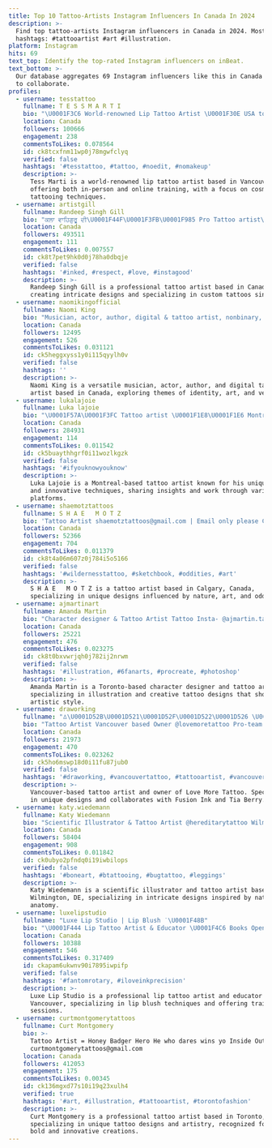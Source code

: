 ```yaml
---
title: Top 10 Tattoo-Artists Instagram Influencers In Canada In 2024
description: >-
  Find top tattoo-artists Instagram influencers in Canada in 2024. Most popular
  hashtags: #tattooartist #art #illustration.
platform: Instagram
hits: 69
text_top: Identify the top-rated Instagram influencers on inBeat.
text_bottom: >-
  Our database aggregates 69 Instagram influencers like this in Canada for you
  to collaborate.
profiles:
  - username: tesstattoo
    fullname: T E S S M A R T I
    bio: "\U0001F3C6 World-renowned Lip Tattoo Artist \U0001F30E USA tour SOLD OUT \U0001F4CDVancouver, BC \U0001F4BB In-person & Online training Book my team ➡️ @amberstencils @blushedbymicah"
    location: Canada
    followers: 100666
    engagement: 238
    commentsToLikes: 0.078564
    id: ck8tcxfnm11wp0j78mgwfclyq
    verified: false
    hashtags: '#tesstattoo, #tattoo, #noedit, #nomakeup'
    description: >-
      Tess Marti is a world-renowned lip tattoo artist based in Vancouver, BC,
      offering both in-person and online training, with a focus on cosmetic
      tattooing techniques.
  - username: artistgill
    fullname: Randeep Singh Gill
    bio: "ਕਲਾ ਵਾਹਿਗੁਰੂ ਦੀ\U0001F44F\U0001F3FB\U0001F985 Pro Tattoo artist\U0001F3A8\U0001F489SINCE 2010 All Canada \U0001F341\U0001F4CD\U0001F1E8\U0001F1E6 Freelance ✈️ INQUIRIES\U0001F919\U0001F3FB\U0001F1E8\U0001F1E6+1 (365) 822-6111 \U0001F919\U0001F3FB\U0001F1EE\U0001F1F3+91 9855407907,"
    location: Canada
    followers: 493511
    engagement: 111
    commentsToLikes: 0.007557
    id: ck8t7pet9hk0d0j78ha0dbqje
    verified: false
    hashtags: '#inked, #respect, #love, #instagood'
    description: >-
      Randeep Singh Gill is a professional tattoo artist based in Canada,
      creating intricate designs and specializing in custom tattoos since 2010.
  - username: naomikingofficial
    fullname: Naomi King
    bio: "Musician, actor, author, digital & tattoo artist, nonbinary, asexual, animal-loving vegan. \U0001F496 Vancouver, Canada \U0001F341 \U0001F1F5\U0001F1ED\U0001F1E8\U0001F1E6\U0001F1F3\U0001F1F1\U0001F1EF\U0001F1F5\U0001F1E6\U0001F1FA\U0001F1EE\U0001F1F3\U0001F1F8\U0001F1EC @naomikingtattoos"
    location: Canada
    followers: 12495
    engagement: 526
    commentsToLikes: 0.031121
    id: ck5heggxyss1y0i115qyylh0v
    verified: false
    hashtags: ''
    description: >-
      Naomi King is a versatile musician, actor, author, and digital tattoo
      artist based in Canada, exploring themes of identity, art, and veganism.
  - username: lukalajoie
    fullname: Luka lajoie
    bio: "\U0001F57A\U0001F3FC Tattoo artist \U0001F1E8\U0001F1E6 Montreal For bookings, my Youtube channel and everything else click the link below\U0001F447"
    location: Canada
    followers: 284931
    engagement: 114
    commentsToLikes: 0.011542
    id: ck5buaythhgrf0i11wozlkgzk
    verified: false
    hashtags: '#ifyouknowyouknow'
    description: >-
      Luka Lajoie is a Montreal-based tattoo artist known for his unique designs
      and innovative techniques, sharing insights and work through various media
      platforms.
  - username: shaemotztattoos
    fullname: S H A E   M O T Z
    bio: 'Tattoo Artist shaemotztattoos@gmail.com | Email only please Calgary, AB'
    location: Canada
    followers: 52366
    engagement: 704
    commentsToLikes: 0.011379
    id: ck8t4a06m607z0j784i5o5166
    verified: false
    hashtags: '#wildernesstattoo, #sketchbook, #oddities, #art'
    description: >-
      S H A E   M O T Z is a tattoo artist based in Calgary, Canada,
      specializing in unique designs influenced by nature, art, and oddities.
  - username: ajmartinart
    fullname: Amanda Martin
    bio: "Character designer & Tattoo Artist Tattoo Insta- @ajmartin.tattoos \U0001F31F Toronto \U0001F1E8\U0001F1E6 Please credit if you post my work :)"
    location: Canada
    followers: 25221
    engagement: 476
    commentsToLikes: 0.023275
    id: ck8t0bxvwrjqh0j782ij2nrwm
    verified: false
    hashtags: '#illustration, #6fanarts, #procreate, #photoshop'
    description: >-
      Amanda Martin is a Toronto-based character designer and tattoo artist,
      specializing in illustration and creative tattoo designs that showcase her
      artistic style.
  - username: draworking
    fullname: "ꕔ\U0001D52B\U0001D521\U0001D52F\U0001D522\U0001D526 \U0001D56Fʀᴀᴡ φʀ Ҟɪɴɢ Tattoo"
    bio: "Tattoo Artist Vancouver based Owner @lovemoretattoo Pro-team @fusion_ink ❣️& Assistant @tiaberrys \U0001F4EC bookings : Draworking@gmail.com"
    location: Canada
    followers: 21973
    engagement: 470
    commentsToLikes: 0.023262
    id: ck5ho6mswp18d0i11fu87jub0
    verified: false
    hashtags: '#draworking, #vancouvertattoo, #tattooartist, #vancouver'
    description: >-
      Vancouver-based tattoo artist and owner of Love More Tattoo. Specializes
      in unique designs and collaborates with Fusion Ink and Tia Berry.
  - username: katy.wiedemann
    fullname: Katy Wiedemann
    bio: "Scientific Illustrator & Tattoo Artist @hereditarytattoo Wilmington, DE, USA She/Her Please no DMs BOOKS CLOSED ON HIATUS Merch available \U0001F447\U0001F3FB"
    location: Canada
    followers: 58404
    engagement: 908
    commentsToLikes: 0.011842
    id: ck0ubyo2pfndq0i19iwbilops
    verified: false
    hashtags: '#boneart, #btattooing, #bugtattoo, #leggings'
    description: >-
      Katy Wiedemann is a scientific illustrator and tattoo artist based in
      Wilmington, DE, specializing in intricate designs inspired by nature and
      anatomy.
  - username: luxelipstudio
    fullname: "Luxe Lip Studio | Lip Blush ˙\U0001F48B"
    bio: "\U0001F444 Lip Tattoo Artist & Educator \U0001F4C6 Books Open - OCT \U0001F393 Training Available \U0001F308 Vancouver, BC"
    location: Canada
    followers: 10388
    engagement: 546
    commentsToLikes: 0.317409
    id: ckapam6ukwnv90i7895iwpifp
    verified: false
    hashtags: '#fantomrotary, #iloveinkprecision'
    description: >-
      Luxe Lip Studio is a professional lip tattoo artist and educator based in
      Vancouver, specializing in lip blush techniques and offering training
      sessions.
  - username: curtmontgomerytattoos
    fullname: Curt Montgomery
    bio: >-
      Tattoo Artist = Honey Badger Hero He who dares wins yo Inside Out Toronto
      curtmontgomerytattoos@gmail.com
    location: Canada
    followers: 412053
    engagement: 175
    commentsToLikes: 0.00345
    id: ck136mgxd77s10i19q23xulh4
    verified: true
    hashtags: '#art, #illustration, #tattooartist, #torontofashion'
    description: >-
      Curt Montgomery is a professional tattoo artist based in Toronto,
      specializing in unique tattoo designs and artistry, recognized for his
      bold and innovative creations.
---
```


